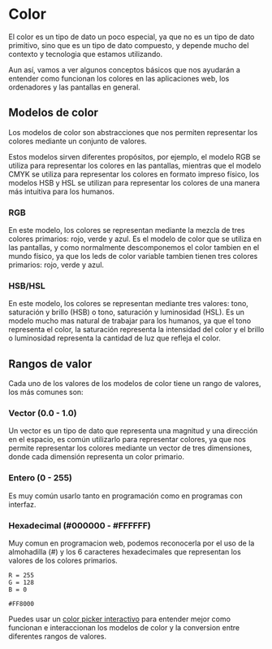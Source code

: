 # Color
El color es un tipo de dato un poco especial, ya que no es un tipo de dato primitivo, sino que es un tipo de dato compuesto, y depende mucho del contexto y tecnologia que estamos utilizando.

Aun así, vamos a ver algunos conceptos básicos que nos ayudarán a entender como funcionan los colores en las aplicaciones web, los ordenadores y las pantallas en general.

## Modelos de color
Los modelos de color son abstracciones que nos permiten representar los colores mediante un conjunto de valores.

Estos modelos sirven diferentes propósitos, por ejemplo, el modelo RGB se utiliza para representar los colores en las pantallas, mientras que el modelo CMYK se utiliza para representar los colores en formato impreso físico, los modelos HSB y HSL se utilizan para representar los colores de una manera más intuitiva para los humanos.

### RGB
En este modelo, los colores se representan mediante la mezcla de tres colores primarios: rojo, verde y azul.
Es el modelo de color que se utiliza en las pantallas, y como normalmente descomponemos el color tambien en el mundo físico, ya que los leds de color variable tambien tienen tres colores primarios: rojo, verde y azul.

### HSB/HSL
En este modelo, los colores se representan mediante tres valores: tono, saturación y brillo (HSB) o tono, saturación y luminosidad (HSL). Es un modelo mucho mas natural de trabajar para los humanos, ya que el tono representa el color, la saturación representa la intensidad del color y el brillo o luminosidad representa la cantidad de luz que refleja el color.

## Rangos de valor
Cada uno de los valores de los modelos de color tiene un rango de valores, los más comunes son:

### Vector (0.0 - 1.0)
Un vector es un tipo de dato que representa una magnitud y una dirección en el espacio, es común utilizarlo para representar colores, ya que nos permite representar los colores mediante un vector de tres dimensiones, donde cada dimensión representa un color primario.

### Entero (0 - 255)
Es muy común usarlo tanto en programación como en programas con interfaz.

### Hexadecimal (#000000 - #FFFFFF)
Muy comun en programacion web, podemos reconocerla por el uso de la almohadilla (#) y los 6 caracteres hexadecimales que representan los valores de los colores primarios.

```
R = 255
G = 128
B = 0

#FF8000
```

Puedes usar un [color picker interactivo](https://g.co/kgs/RKJRZb) para entender mejor como funcionan e interaccionan los modelos de color y la conversion entre diferentes rangos de valores.